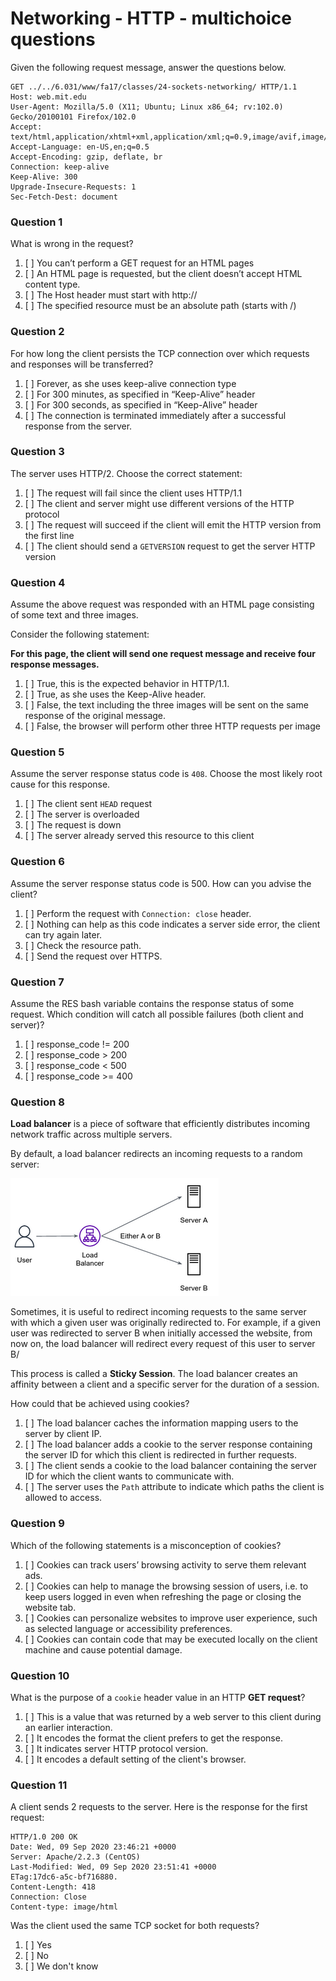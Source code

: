 # Networking - HTTP - multichoice questions

Given the following request message, answer the questions below.

```text
GET ../../6.031/www/fa17/classes/24-sockets-networking/ HTTP/1.1
Host: web.mit.edu
User-Agent: Mozilla/5.0 (X11; Ubuntu; Linux x86_64; rv:102.0) Gecko/20100101 Firefox/102.0
Accept: text/html,application/xhtml+xml,application/xml;q=0.9,image/avif,image/webp,*/*;q=0.8
Accept-Language: en-US,en;q=0.5
Accept-Encoding: gzip, deflate, br
Connection: keep-alive
Keep-Alive: 300
Upgrade-Insecure-Requests: 1
Sec-Fetch-Dest: document
```

### Question 1

What is wrong in the request?

1. [ ] You can’t perform a GET request for an HTML pages
2. [ ] An HTML page is requested, but the client doesn’t accept HTML content type.
3. [ ] The Host header must start with http://
4. [ ] The specified resource must be an absolute path (starts with /)


### Question 2

For how long the client persists the TCP connection over which requests and responses will be transferred?

1. [ ] Forever, as she uses keep-alive connection type
2. [ ] For 300 minutes, as specified in “Keep-Alive” header
3. [ ] For 300 seconds, as specified in “Keep-Alive” header
4. [ ] The connection is terminated immediately after a successful response from the server.


### Question 3

The server uses HTTP/2. Choose the correct statement:

1. [ ] The request will fail since the client uses HTTP/1.1
2. [ ] The client and server might use different versions of the HTTP protocol
3. [ ] The request will succeed if the client will emit the HTTP version from the first line
4. [ ] The client should send a `GETVERSION` request to get the server HTTP version

### Question 4

Assume the above request was responded with an HTML page consisting of some text and three images.

Consider the following statement:

**For this page, the client will send one request message and receive four response messages.**

1. [ ] True, this is the expected behavior in HTTP/1.1.
2. [ ] True, as she uses the Keep-Alive header.
3. [ ] False, the text including the three images will be sent on the same response of the original message.
4. [ ] False, the browser will perform other three HTTP requests per image

### Question 5

Assume the server response status code is `408`. Choose the most likely root cause for this response.

1. [ ] The client sent `HEAD` request
2. [ ] The server is overloaded
3. [ ] The request is down
4. [ ] The server already served this resource to this client

### Question 6

Assume the server response status code is 500. How can you advise the client?

1. [ ] Perform the request with `Connection: close` header.
2. [ ] Nothing can help as this code indicates a server side error, the client can try again later.
3. [ ] Check the resource path.
4. [ ] Send the request over HTTPS.


### Question 7

Assume the RES bash variable contains the response status of some request. Which condition will catch all possible failures (both client and server)?

1. [ ] response_code != 200
2. [ ] response_code > 200
3. [ ] response_code < 500
4. [ ] response_code >= 400

### Question 8

**Load balancer** is a piece of software that efficiently distributes incoming network traffic across multiple servers.

By default, a load balancer redirects an incoming requests to a random server:

![](../../.img/load-balancer.png)


Sometimes, it is useful to redirect incoming requests to the same server with which a given user was originally redirected to. For example, if a given user was redirected to server B when initially accessed the website, from now on, the load balancer will redirect every request of this user to server B/

This process is called a **Sticky Session**. The load balancer creates an affinity between a client and a specific server for the duration of a session.

How could that be achieved using cookies?

1. [ ] The load balancer caches the information mapping users to the server by client IP.
2. [ ] The load balancer adds a cookie to the server response containing the server ID for which this client is redirected in further requests.
3. [ ] The client sends a cookie to the load balancer containing the server ID for which the client wants to communicate with.
4. [ ] The server uses the `Path` attribute to indicate which paths the client is allowed to access.

### Question 9

Which of the following statements is a misconception of cookies?

1. [ ] Cookies can track users’ browsing activity to serve them relevant ads.
2. [ ] Cookies can help to manage the browsing session of users, i.e. to keep users logged in even when refreshing the page or closing the website tab.
3. [ ] Cookies can personalize websites to improve user experience, such as selected language or accessibility preferences.
4. [ ] Cookies can contain code that may be executed locally on the client machine and cause potential damage.

### Question 10

What is the purpose of a `cookie` header value in an HTTP **GET request**?

1. [ ] This is a value that was returned by a web server to this client during an earlier interaction.
2. [ ] It encodes the format the client prefers to get the response.
3. [ ] It indicates server HTTP protocol version.
4. [ ] It encodes a default setting of the client's browser.


### Question 11

A client sends 2 requests to the server. Here is the response for the first request:

```text
HTTP/1.0 200 OK
Date: Wed, 09 Sep 2020 23:46:21 +0000
Server: Apache/2.2.3 (CentOS)
Last-Modified: Wed, 09 Sep 2020 23:51:41 +0000
ETag:17dc6-a5c-bf716880.
Content-Length: 418
Connection: Close
Content-type: image/html
```

Was the client used the same TCP socket for both requests?

1. [ ] Yes
2. [ ] No
3. [ ] We don't know


